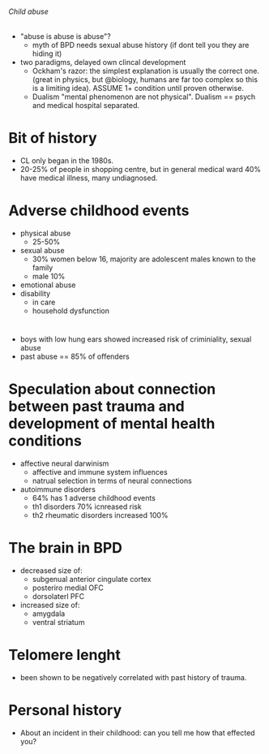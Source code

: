 ###### Child abuse
- "abuse is abuse is abuse"?
    + myth of BPD needs sexual abuse history (if dont tell you they are hiding it)
- two paradigms, delayed own clincal development
    + Ockham's razor: the simplest explanation is usually the correct one. (great in physics, but @biology, humans are far too complex so this is a limiting idea). ASSUME 1+ condition until proven otherwise. 
    + Dualism "mental phenomenon are not physical". Dualism == psych and medical hospital separated. 

# Bit of history
- CL only began in the 1980s.
- 20-25% of people in shopping centre, but in general medical ward 40% have medical illness, many undiagnosed. 

# Adverse childhood events
- physical abuse
    + 25-50%
- sexual abuse
    + 30% women below 16, majority are adolescent males known to the family
    + male 10%
- emotional abuse
- disability
    + in care
    + household dysfunction
 

# 
- boys with low hung ears showed increased risk of criminiality, sexual abuse
- past abuse == 85% of offenders


# Speculation about connection between past trauma and development of mental health conditions
- affective neural darwinism
    + affective and immune system influences
    + natrual selection in terms of neural connections
- autoimmune disorders
    + 64% has 1 adverse childhood events
    + th1 disorders 70% icnreased risk
    + th2 rheumatic disorders increased 100%

# The brain in BPD
- decreased size of:
    + subgenual anterior cingulate cortex
    + posteriro medial OFC
    + dorsolaterl PFC
- increased size of:
    + amygdala
    + ventral striatum

# Telomere lenght
- been shown to be negatively correlated with past history of trauma. 

# Personal history
- About an incident in their childhood: can you tell me how that effected you?
